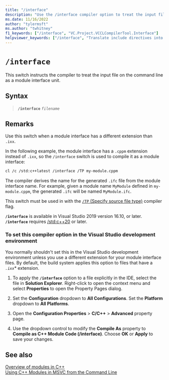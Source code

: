 ```yaml
---
title: "/interface"
description: "Use the /interface compiler option to treat the input file as a module interface unit."
ms.date: 11/16/2022
author: "tylermsft"
ms.author: "twhitney"
f1_keywords: ["/interface", "VC.Project.VCCLCompilerTool.Interface"]
helpviewer_keywords: ["/interface", "Translate include directives into import directives"]
---
```

# `/interface`

This switch instructs the compiler to treat the input file on the command line as a module interface unit.

## Syntax

> **`/interface`** *`filename`*

## Remarks

Use this switch when a module interface has a different extension than `.ixx`.

In the following example, the module interface has a `.cppm` extension instead of `.ixx`, so the `/interface` switch is used to compile it as a module interface:

```bash
cl /c /std:c++latest /interface /TP my-module.cppm
```

The compiler derives the name for the generated `.ifc` file from the module interface name. For example, given a module name `MyModule` defined in `my-module.cppm`, the generated `.ifc` will be named `MyModule.ifc`.

This switch must be used in with the [`/TP` (Specify source file type)](tc-tp-tc-tp-specify-source-file-type.md) compiler flag.

**`/interface`** is available in Visual Studio 2019 version 16.10, or later.\
**`/interface`** requires [/std:c++20](std-specify-language-standard-version.md) or later.

### To set this compiler option in the Visual Studio development environment

You normally shouldn't set this in the Visual Studio development environment unless you use a different extension for your module interface files. By default, the build system applies this option to files that have a *`.ixx`** extension.

1. To apply the **`/interface`** option to a file explicitly in the IDE, select the file in **Solution Explorer**. Right-click to open the context menu and select **Properties** to open the Property Pages dialog.

1. Set the **Configuration** dropdown to **All Configurations**. Set the **Platform** dropdown to **All Platforms**.

1. Open the **Configuration Properties** > **C/C++** > **Advanced** property page.

1. Use the dropdown control to modify the **Compile As** property to **Compile as C++ Module Code (/interface)**. Choose **OK** or **Apply** to save your changes.

## See also

[Overview of modules in C++](../../cpp/modules-cpp.md)\
[Using C++ Modules in MSVC from the Command Line](https://devblogs.microsoft.com/cppblog/using-cpp-modules-in-msvc-from-the-command-line-part-1/)